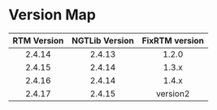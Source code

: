 # Version Map

| RTM Version | NGTLib Version | FixRTM version |
| :---------: | :------------: | :------------: |
| 2.4.14      | 2.4.13         | 1.2.0          |
| 2.4.15      | 2.4.14         | 1.3.x          |
| 2.4.16      | 2.4.14         | 1.4.x          |
| 2.4.17      | 2.4.15         | version2       |
